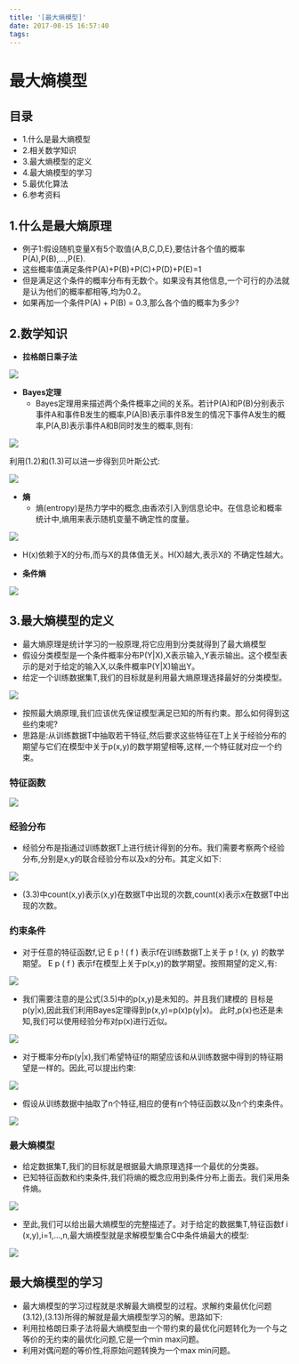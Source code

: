 ```yaml
---
title: '[最大熵模型]'
date: 2017-08-15 16:57:40
tags:
---
```


# 最大熵模型

## 目录
+ 1.什么是最大熵模型
+ 2.相关数学知识
+ 3.最大熵模型的定义
+ 4.最大熵模型的学习
+ 5.最优化算法
+ 6.参考资料

## 1.什么是最大熵原理

+ 例子1:假设随机变量X有5个取值{A,B,C,D,E},要估计各个值的概率P(A),P(B),...,P(E).
+ 这些概率值满足条件P(A)+P(B)+P(C)+P(D)+P(E)=1
+ 但是满足这个条件的概率分布有无数个。如果没有其他信息,一个可行的办法就是认为他们的概率都相等,均为0.2。
+ 如果再加一个条件P(A) + P(B) = 0.3,那么各个值的概率为多少?

## 2.数学知识
+ __拉格朗日乘子法__

![](最大熵模型/1.png)

+ __Bayes定理__
  - Bayes定理用来描述两个条件概率之间的关系。若计P(A)和P(B)分别表示事件A和事件B发生的概率,P(A|B)表示事件B发生的情况下事件A发生的概率,P(A,B)表示事件A和B同时发生的概率,则有:

![](最大熵模型/2.png)

利用(1.2)和(1.3)可以进一步得到贝叶斯公式:

![](最大熵模型/3.png)

+ __熵__
  - 熵(entropy)是热力学中的概念,由香浓引入到信息论中。在信息论和概率统计中,熵用来表示随机变量不确定性的度量。

![](最大熵模型/4.png)

  - H(x)依赖于X的分布,而与X的具体值无关。H(X)越大,表示X的
不确定性越大。

+ __条件熵__

![](最大熵模型/5.png)

## 3.最大熵模型的定义
+ 最大熵原理是统计学习的一般原理,将它应用到分类就得到了最大熵模型
+ 假设分类模型是一个条件概率分布P(Y|X),X表示输入,Y表示输出。这个模型表示的是对于给定的输入X,以条件概率P(Y|X)输出Y。
+ 给定一个训练数据集T,我们的目标就是利用最大熵原理选择最好的分类模型。

![](最大熵模型/6.png)

+ 按照最大熵原理,我们应该优先保证模型满足已知的所有约束。那么如何得到这些约束呢?
+ 思路是:从训练数据T中抽取若干特征,然后要求这些特征在T上关于经验分布的期望与它们在模型中关于p(x,y)的数学期望相等,这样,一个特征就对应一个约束。

### 特征函数
![](最大熵模型/7.png)

### 经验分布
+ 经验分布是指通过训练数据T上进行统计得到的分布。我们需要考察两个经验分布,分别是x,y的联合经验分布以及x的分布。其定义如下:

![](最大熵模型/8.png)

+ (3.3)中count(x,y)表示(x,y)在数据T中出现的次数,count(x)表示x在数据T中出现的次数。
### 约束条件
+ 对于任意的特征函数f,记 E p ! ( f ) 表示f在训练数据T上关于 p ! (x, y) 的数学
期望。 E p ( f ) 表示f在模型上关于p(x,y)的数学期望。按照期望的定义,有:

![](最大熵模型/9.png)

+ 我们需要注意的是公式(3.5)中的p(x,y)是未知的。并且我们建模的
目标是p(y|x),因此我们利用Bayes定理得到p(x,y)=p(x)p(y|x)。
此时,p(x)也还是未知,我们可以使用经验分布对p(x)进行近似。

![](最大熵模型/10.png)

+ 对于概率分布p(y|x),我们希望特征f的期望应该和从训练数据中得到的特征期望是一样的。因此,可以提出约束:

![](最大熵模型/11.png)

+ 假设从训练数据中抽取了n个特征,相应的便有n个特征函数以及n个约束条件。

![](最大熵模型/12.png)

### 最大熵模型
+ 给定数据集T,我们的目标就是根据最大熵原理选择一个最优的分类器。
+ 已知特征函数和约束条件,我们将熵的概念应用到条件分布上面去。我们采用条件熵。

![](最大熵模型/13.png)

+ 至此,我们可以给出最大熵模型的完整描述了。对于给定的数据集T,特征函数f i (x,y),i=1,...,n,最大熵模型就是求解模型集合C中条件熵最大的模型:

![](最大熵模型/14.png)

## 最大熵模型的学习
+ 最大熵模型的学习过程就是求解最大熵模型的过程。求解约束最优化问题(3.12),(3.13)所得的解就是最大熵模型学习的解。思路如下:
+ 利用拉格朗日乘子法将最大熵模型由一个带约束的最优化问题转化为一个与之等价的无约束的最优化问题,它是一个min max问题。
+ 利用对偶问题的等价性,将原始问题转换为一个max min问题。



